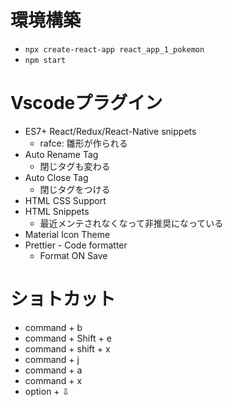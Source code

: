 # 環境構築
- `npx create-react-app react_app_1_pokemon`
- `npm start`

# Vscodeプラグイン
- ES7+ React/Redux/React-Native snippets
    - rafce: 雛形が作られる
- Auto Rename Tag
    - 閉じタグも変わる
- Auto Close Tag
    - 閉じタグをつける
- HTML CSS Support
- HTML Snippets
    - 最近メンテされなくなって非推奨になっている
- Material Icon Theme
- Prettier - Code formatter
    - Format ON Save

# ショトカット
- command + b
- command + Shift + e
- command + shift + x
- command + j
- command + a
- command + x
- option + ⇩
